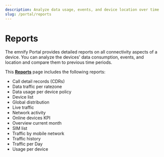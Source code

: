 ```yaml
---
description: Analyze data usage, events, and device location over time using the emnify Portal
slug: /portal/reports
---
```


# Reports

The emnify Portal provides detailed reports on all connectivity aspects of a device.
You can analyze the devices' data consumption, events, and location and compare them to previous time periods.

This [**Reports**](https://portal.emnify.com/reports/default) page includes the following reports:

- Call detail records (CDRs)
- Data traffic per ratezone
- Data usage per device policy
- Device list
- Global distribution
- Live traffic
- Network activity
- Online devices KPI
- Overview current month
- SIM list
- Traffic by mobile network
- Traffic history
- Traffic per Day
- Usage per device
